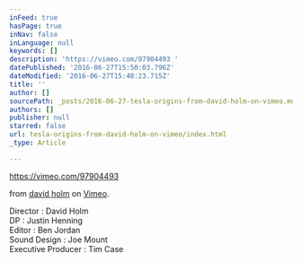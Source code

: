 ```yaml
---
inFeed: true
hasPage: true
inNav: false
inLanguage: null
keywords: []
description: 'https://vimeo.com/97904493 '
datePublished: '2016-06-27T15:50:03.796Z'
dateModified: '2016-06-27T15:48:23.715Z'
title: ''
author: []
sourcePath: _posts/2016-06-27-tesla-origins-from-david-holm-on-vimeo.md
authors: []
publisher: null
starred: false
url: tesla-origins-from-david-holm-on-vimeo/index.html
_type: Article

---
```

https://vimeo.com/97904493 

from [david holm][0] on [Vimeo][1].

Director : David Holm  
DP : Justin Henning  
Editor : Ben Jordan  
Sound Design : Joe Mount  
Executive Producer : Tim Case

[0]: https://vimeo.com/dholm
[1]: https://vimeo.com/